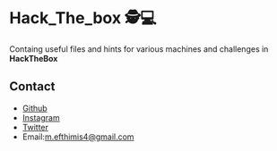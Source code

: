 # Hack_The_box 🕵💻
Containg useful files and hints for various machines and challenges in **HackTheBox**

## Contact

- [Github](https://github.com/EfthimisKele)
- [Instagram](https://www.instagram.com/efthimis_kele)
- [Twitter](https://twitter.com/efthimis_kele)
- Email:m.efthimis4@gmail.com
